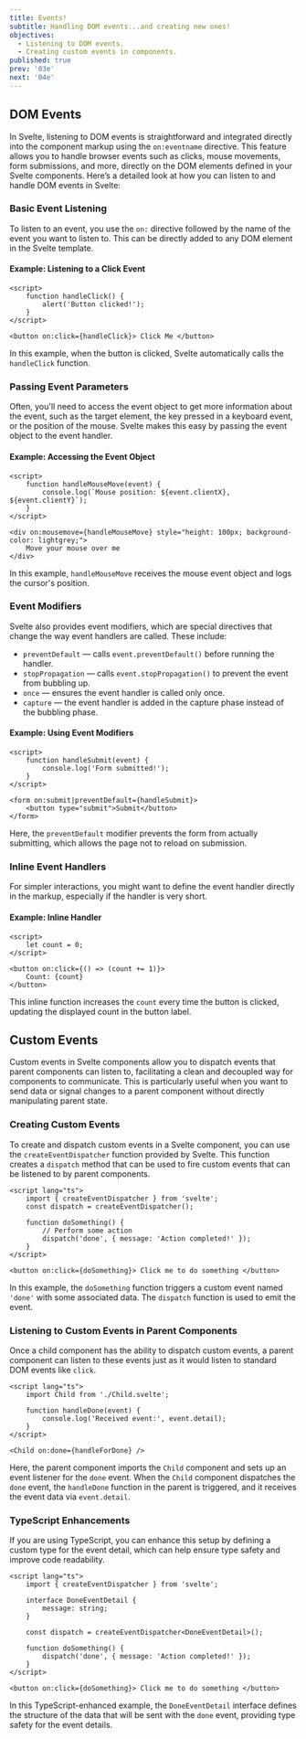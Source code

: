 ```yaml
---
title: Events!
subtitle: Handling DOM events...and creating new ones!
objectives:
  - Listening to DOM events.
  - Creating custom events in components.
published: true
prev: '03e'
next: '04e'
---
```


<script context="module">
    
</script>

## DOM Events

In Svelte, listening to DOM events is straightforward and integrated directly into the component markup using the `on:eventname` directive. This feature allows you to handle browser events such as clicks, mouse movements, form submissions, and more, directly on the DOM elements defined in your Svelte components. Here’s a detailed look at how you can listen to and handle DOM events in Svelte:

### Basic Event Listening

To listen to an event, you use the `on:` directive followed by the name of the event you want to listen to. This can be directly added to any DOM element in the Svelte template.

#### Example: Listening to a Click Event

```svelte
<script>
	function handleClick() {
		alert('Button clicked!');
	}
</script>

<button on:click={handleClick}> Click Me </button>
```

In this example, when the button is clicked, Svelte automatically calls the `handleClick` function.

### Passing Event Parameters

Often, you'll need to access the event object to get more information about the event, such as the target element, the key pressed in a keyboard event, or the position of the mouse. Svelte makes this easy by passing the event object to the event handler.

#### Example: Accessing the Event Object

```svelte
<script>
	function handleMouseMove(event) {
		console.log(`Mouse position: ${event.clientX}, ${event.clientY}`);
	}
</script>

<div on:mousemove={handleMouseMove} style="height: 100px; background-color: lightgrey;">
	Move your mouse over me
</div>
```

In this example, `handleMouseMove` receives the mouse event object and logs the cursor's position.

### Event Modifiers

Svelte also provides event modifiers, which are special directives that change the way event handlers are called. These include:

- `preventDefault` — calls `event.preventDefault()` before running the handler.
- `stopPropagation` — calls `event.stopPropagation()` to prevent the event from bubbling up.
- `once` — ensures the event handler is called only once.
- `capture` — the event handler is added in the capture phase instead of the bubbling phase.

#### Example: Using Event Modifiers

```svelte
<script>
	function handleSubmit(event) {
		console.log('Form submitted!');
	}
</script>

<form on:submit|preventDefault={handleSubmit}>
	<button type="submit">Submit</button>
</form>
```

Here, the `preventDefault` modifier prevents the form from actually submitting, which allows the page not to reload on submission.

### Inline Event Handlers

For simpler interactions, you might want to define the event handler directly in the markup, especially if the handler is very short.

#### Example: Inline Handler

```svelte
<script>
	let count = 0;
</script>

<button on:click={() => (count += 1)}>
	Count: {count}
</button>
```

This inline function increases the `count` every time the button is clicked, updating the displayed count in the button label.

## Custom Events

Custom events in Svelte components allow you to dispatch events that parent components can listen to, facilitating a clean and decoupled way for components to communicate. This is particularly useful when you want to send data or signal changes to a parent component without directly manipulating parent state.

### Creating Custom Events

To create and dispatch custom events in a Svelte component, you can use the `createEventDispatcher` function provided by Svelte. This function creates a `dispatch` method that can be used to fire custom events that can be listened to by parent components.

```svelte
<script lang="ts">
	import { createEventDispatcher } from 'svelte';
	const dispatch = createEventDispatcher();

	function doSomething() {
		// Perform some action
		dispatch('done', { message: 'Action completed!' });
	}
</script>

<button on:click={doSomething}> Click me to do something </button>
```

In this example, the `doSomething` function triggers a custom event named `'done'` with some associated data. The `dispatch` function is used to emit the event.

### Listening to Custom Events in Parent Components

Once a child component has the ability to dispatch custom events, a parent component can listen to these events just as it would listen to standard DOM events like `click`.

```svelte
<script lang="ts">
	import Child from './Child.svelte';

	function handleDone(event) {
		console.log('Received event:', event.detail);
	}
</script>

<Child on:done={handleForDone} />
```

Here, the parent component imports the `Child` component and sets up an event listener for the `done` event. When the `Child` component dispatches the `done` event, the `handleDone` function in the parent is triggered, and it receives the event data via `event.detail`.

### TypeScript Enhancements

If you are using TypeScript, you can enhance this setup by defining a custom type for the event detail, which can help ensure type safety and improve code readability.

```svelte
<script lang="ts">
	import { createEventDispatcher } from 'svelte';

	interface DoneEventDetail {
		message: string;
	}

	const dispatch = createEventDispatcher<DoneEventDetail>();

	function doSomething() {
		dispatch('done', { message: 'Action completed!' });
	}
</script>

<button on:click={doSomething}> Click me to do something </button>
```

In this TypeScript-enhanced example, the `DoneEventDetail` interface defines the structure of the data that will be sent with the `done` event, providing type safety for the event details.
